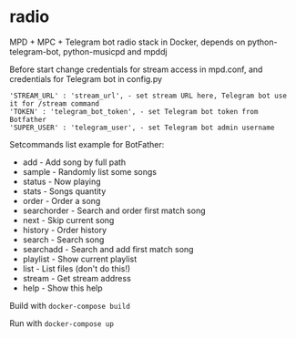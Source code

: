 # radio
MPD + MPC + Telegram bot radio stack in Docker, depends on python-telegram-bot, python-musicpd and mpddj

Before start change credentials for stream access in mpd.conf, and credentials for Telegram bot in config.py

    'STREAM_URL' : 'stream_url', - set stream URL here, Telegram bot use it for /stream command
    'TOKEN' : 'telegram_bot_token', - set Telegram bot token from Botfather
    'SUPER_USER' : 'telegram_user', - set Telegram bot admin username

Setcommands list example for BotFather:
* add - Add song by full path
* sample - Randomly list some songs
* status - Now playing
* stats - Songs quantity
* order - Order a song
* searchorder - Search and order first match song
* next - Skip current song
* history - Order history
* search - Search song
* searchadd - Search and add first match song
* playlist - Show current playlist
* list - List files (don't do this!)
* stream - Get stream address
* help - Show this help

Build with `docker-compose build`

Run with `docker-compose up`
